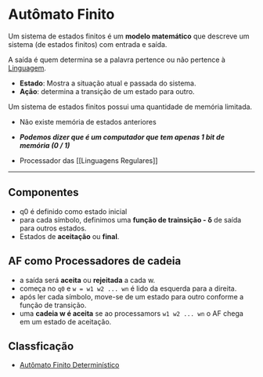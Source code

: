 # Autômato Finito
Um sistema de estados finitos é um **modelo matemático** que descreve um sistema (de estados finitos) com entrada e saída.

A saída é quem determina se a palavra pertence ou não pertence à [Linguagem](./Linguagem). 

- **Estado**: Mostra a situação atual e passada do sistema.
- **Ação**: determina a transição de um estado para outro.

Um sistema de estados finitos possui uma quantidade de memória limitada.

- Não existe memória de estados anteriores
- ***Podemos dizer que é um computador que tem apenas 1 bit de memória (0 / 1)***

- Processador das [[Linguagens Regulares]] 

---

## Componentes
- q0 é definido como estado inicial
- para cada símbolo, definimos uma **função de trainsição - δ** de saída para outros estados.
- Estados de **aceitação** ou **final**.

## AF como Processadores de cadeia
- a saída será **aceita** ou **rejeitada** a cada w. 
- começa no ``q0`` e ``w = w1 w2 ... wn`` é lido da esquerda para a direita.
- após ler cada símbolo, move-se de um estado para outro conforme a função de transição.
- uma **cadeia w é aceita** se ao processamors ``w1 w2 ... wn`` o AF chega em um estado de aceitação.

## Classficação
- [Autômato Finito Determinístico](./AFD)